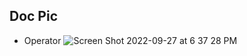 ## Doc Pic
* Operator
![Screen Shot 2022-09-27 at 6 37 28 PM](https://user-images.githubusercontent.com/73772152/192515612-7b447f51-e534-4b7a-aa54-d7d9534611e8.png)
